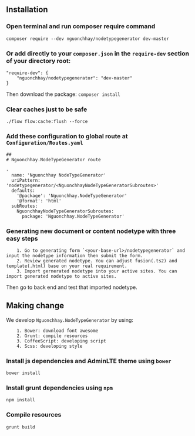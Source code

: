 Installation
------------

### Open terminal and run composer require command

```
composer require --dev nguonchhay/nodetypegenerator dev-master
```

### Or add directly to your `composer.json` in the `require-dev` section of your directory root:

```
"require-dev": {
    "nguonchhay/nodetypegenerator": "dev-master"
}
```

Then download the package: `composer install`

### Clear caches just to be safe

```
./flow flow:cache:flush --force
```

### Add these configuration to global route at `Configuration/Routes.yaml`

```
##
# Nguonchhay.NodeTypeGenerator route

-
  name: 'Nguonchhay NodeTypeGenerator'
  uriPattern: 'nodetypegenerator/<NguonchhayNodeTypeGeneratorSubroutes>'
  defaults:
    '@package': 'Nguonchhay.NodeTypeGenerator'
    '@format': 'html'
  subRoutes:
    NguonchhayNodeTypeGeneratorSubroutes:
      package: 'Nguonchhay.NodeTypeGenerator'
```

### Generating new document or content nodetype with three easy steps

```
    1. Go to generating form `<your-base-url>/nodetypegenerator` and input the nodetype information then submit the form.
    2. Review generated nodetype. You can adjust fusion(.ts2) and template(.html) base on your real requirement.
    3. Import gernerated nodetype into your active sites. You can import generated nodetype to active sites.
```

Then go to back end and test that imported nodetype.

Making change
-------------

We develop `Nguonchhay.NodeTypeGenerator` by using: 
 
```
    1. Bower: download font awesome
    2. Grunt: compile resources
    3. CoffeeScript: developing script
    4. Scss: developing style
```

### Install js dependencies and AdminLTE theme using `bower`

```
bower install
```

### Install grunt dependencies using `npm`

```
npm install
```

### Compile resources

```
grunt build
```
